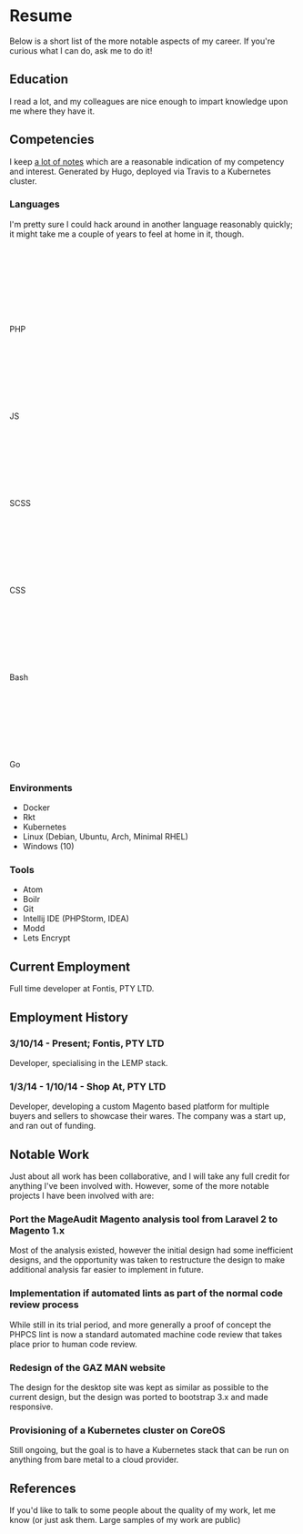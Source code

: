 # Resume
Below is a short list of the more notable aspects of my career. If you're
curious what I can do, ask me to do it!

## Education
I read a lot, and my colleagues are nice enough to impart knowledge upon me
where they have it.

## Competencies
I keep [a lot of notes](https://docs.littleman.co/) which are a reasonable
indication of my competency and interest. Generated by Hugo, deployed via
Travis to a Kubernetes cluster.

### Languages
I'm pretty sure I could hack around in another language reasonably quickly; it
might take me a couple of years to feel at home in it, though.

<div class="progress__clearfix">
  <div class="progress progress--80">
    <span class="progress__caption">PHP</span>
    <svg class="progress__container" xmlns="http://www.w3.org/2000/svg">
     <g>
      <circle class="progress__circle" r="30" cy="35" cx="35" stroke-width="3"
        fill="none" />
     </g>
    </svg>
  </div>

  <div class="progress progress--70">
    <span class="progress__caption">JS</span>
    <svg class="progress__container" xmlns="http://www.w3.org/2000/svg">
     <g>
      <circle class="progress__circle" r="30" cy="35" cx="35" stroke-width="3"
        fill="none" />
     </g>
    </svg>
  </div>

  <div class="progress progress--60">
    <span class="progress__caption">SCSS</span>
    <svg class="progress__container" xmlns="http://www.w3.org/2000/svg">
     <g>
      <circle class="progress__circle" r="30" cy="35" cx="35" stroke-width="3"
        fill="none" />
     </g>
    </svg>
  </div>

  <div class="progress progress--50">
    <span class="progress__caption">CSS</span>
    <svg class="progress__container" xmlns="http://www.w3.org/2000/svg">
     <g>
      <circle class="progress__circle" r="30" cy="35" cx="35" stroke-width="3"
        fill="none" />
     </g>
    </svg>
  </div>

  <div class="progress progress--50">
    <span class="progress__caption">Bash</span>
    <svg class="progress__container" xmlns="http://www.w3.org/2000/svg">
     <g>
      <circle class="progress__circle" r="30" cy="35" cx="35" stroke-width="3"
        fill="none" />
     </g>
    </svg>
  </div>

  <div class="progress progress--20">
    <span class="progress__caption">Go</span>
    <svg class="progress__container" xmlns="http://www.w3.org/2000/svg">
     <g>
      <circle class="progress__circle" r="30" cy="35" cx="35" stroke-width="3"
        fill="none" />
     </g>
    </svg>
  </div>
</div>

### Environments
- Docker
- Rkt
- Kubernetes
- Linux (Debian, Ubuntu, Arch, Minimal RHEL)
- Windows (10)

### Tools
- Atom
- Boilr
- Git
- Intellij IDE (PHPStorm, IDEA)
- Modd
- Lets Encrypt

## Current Employment
Full time developer at Fontis, PTY LTD.

## Employment History
### 3/10/14 - Present; Fontis, PTY LTD
Developer, specialising in the LEMP stack.

### 1/3/14 - 1/10/14 - Shop At, PTY LTD
Developer, developing a custom Magento based platform for multiple buyers and
sellers to showcase their wares. The company was a start up, and ran out of
funding.

## Notable Work
Just about all work has been collaborative, and I will take any full credit for
anything I've been involved with. However, some of the more notable projects
I have been involved with are:

### Port the MageAudit Magento analysis tool from Laravel 2 to Magento 1.x
Most of the analysis existed, however the initial design had some inefficient
designs, and the opportunity was taken to restructure the design to make
additional analysis far easier to implement in future.

### Implementation if automated lints as part of the normal code review process
While still in its trial period, and more generally a proof of concept the PHPCS
lint is now a standard automated machine code review that takes place prior to
human code review.

### Redesign of the GAZ MAN website
The design for the desktop site was kept as similar as possible to the current
design, but the design was ported to bootstrap 3.x and made responsive.

### Provisioning of a Kubernetes cluster on CoreOS
Still ongoing, but the goal is to have a Kubernetes stack that can be run on
anything from bare metal to a cloud provider.

## References
If you'd like to talk to some people about the quality of my work, let me know
(or just ask them. Large samples of my work are public)
